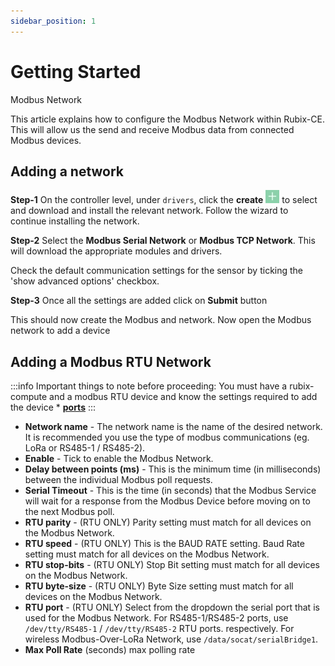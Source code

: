 ```yaml
---
sidebar_position: 1
---
```


# Getting Started

Modbus Network

This article explains how to configure the Modbus Network within Rubix-CE. This will allow us the send and receive
Modbus data from connected Modbus devices.

## Adding a network

**Step-1** On the controller level, under `drivers`, click the **create** ![add icon](../../../img/apps/add-button.png) to
select and download and install the relevant network. Follow the wizard to continue installing the network.

**Step-2** Select the **Modbus Serial Network** or **Modbus TCP Network**. This will download the appropriate modules
and drivers.

Check the default communication settings for the sensor by ticking the 'show advanced options' checkbox.

**Step-3** Once all the settings are added click on **Submit** button

This should now create the Modbus and network. Now open the Modbus network to add a device

## Adding a Modbus RTU Network

:::info
Important things to note before proceeding:
You must have a rubix-compute and a modbus RTU device and know the settings required to add the device *
**[ports](../../../../hardware/controllers/supervisors/rubix-compute/ports.md)**
:::

* **Network name** - The network name is the name of the desired network. It is recommended you use the type of modbus
  communications (eg. LoRa or RS485-1 / RS485-2).
* **Enable** - Tick to enable the Modbus Network.
* **Delay between points (ms)** - This is the minimum time (in milliseconds) between the individual Modbus poll requests.
* **Serial Timeout** - This is the time (in seconds) that the Modbus Service will wait for a response from the Modbus Device before
  moving on to the next Modbus poll.
* **RTU parity** - (RTU ONLY) Parity setting must match for all devices on the Modbus Network.
* **RTU speed** - (RTU ONLY) This is the BAUD RATE setting. Baud Rate setting must match for all devices on the Modbus
  Network.
* **RTU stop-bits** - (RTU ONLY) Stop Bit setting must match for all devices on the Modbus Network.
* **RTU byte-size** - (RTU ONLY) Byte Size setting must match for all devices on the Modbus Network.
* **RTU port** - (RTU ONLY) Select from the dropdown the serial port that is used for the Modbus Network. For
  RS485-1/RS485-2 ports, use `/dev/tty/RS485-1` / `/dev/tty/RS485-2` RTU ports. respectively. For wireless Modbus-Over-LoRa Network,
  use `/data/socat/serialBridge1`.
* **Max Poll Rate** (seconds) max polling rate
